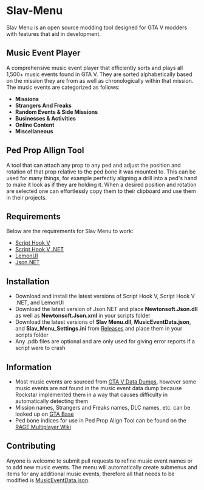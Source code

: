 # Slav-Menu
Slav Menu is an open source modding tool designed for GTA V modders with features that aid in development.
## Music Event Player
A comprehensive music event player that efficiently sorts and plays all 1,500+ music events found in GTA V. 
They are sorted alphabetically based on the mission they are from as well as chronologically within that mission.
The music events are categorized as follows:
- **Missions** 
- **Strangers And Freaks**
- **Random Events & Side Missions**
- **Businesses & Activities**
- **Online Content**
- **Miscellaneous**
## Ped Prop Allign Tool
A tool that can attach any prop to any ped and adjust the position and rotation of that prop relative to the ped bone it was mounted to.
This can be used for many things, for example perfectly aligning a drill into a ped's hand to make it look as if they are holding it.
When a desired position and rotation are selected one can effortlessly copy them to their clipboard and use them in their projects.
## Requirements 
Below are the requirements for Slav Menu to work:
- [Script Hook V](http://www.dev-c.com/gtav/scripthookv/)
- [Script Hook V .NET](https://github.com/crosire/scripthookvdotnet)
- [LemonUI](https://github.com/justalemon/LemonUI)
- [Json.NET](https://github.com/JamesNK/Newtonsoft.Json)
## Installation
- Download and install the latest versions of Script Hook V, Script Hook V .NET, and LemonUI  
- Download the latest version of Json.NET and place **Newtonsoft.Json.dll** as well as **Newtonsoft.Json.xml** in your scripts folder  
- Download the latest versions of **Slav Menu.dll**, **MusicEventData.json**, and **Slav_Menu_Settings.ini** from [Releases](https://github.com/slavexe/Slav-Menu/releases) and place them in your scripts folder  
- Any .pdb files are optional and are only used for giving error reports if a script were to crash
## Information
- Most music events are sourced from [GTA V Data Dumps](https://github.com/DurtyFree/gta-v-data-dumps), however some music events are not found in the music event data dump because Rockstar implemented them in a way that causes difficulty in automatically detecting them   
- Mission names, Strangers and Freaks names, DLC names, etc. can be looked up on [GTA Base](https://www.gtabase.com/)  
- Ped bone indices for use in Ped Prop Align Tool can be found on the [RAGE Multiplayer Wiki](https://wiki.rage.mp/index.php?title=Bones)  
## Contributing
Anyone is welcome to submit pull requests to refine music event names or to add new music events.
The menu will automatically create submenus and items for any additional music events, therefore all that needs to be modified is [MusicEventData.json](./Slav%20Menu/MusicEventData.json).
